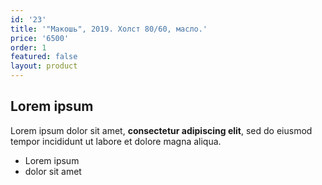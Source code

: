 ```yaml
---
id: '23'
title: '"Макошь", 2019. Холст 80/60, масло.'
price: '6500'
order: 1
featured: false
layout: product
---
```

## Lorem ipsum

Lorem ipsum dolor sit amet, **consectetur adipiscing elit**, sed do eiusmod tempor incididunt ut labore et dolore magna aliqua.

- Lorem ipsum
- dolor sit amet